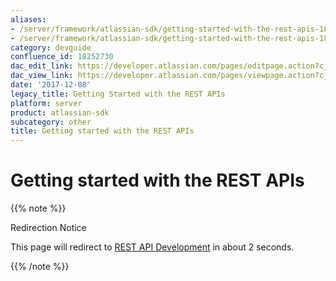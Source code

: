 ```yaml
---
aliases:
- /server/framework/atlassian-sdk/getting-started-with-the-rest-apis-18252730.html
- /server/framework/atlassian-sdk/getting-started-with-the-rest-apis-18252730.md
category: devguide
confluence_id: 18252730
dac_edit_link: https://developer.atlassian.com/pages/editpage.action?cjm=wozere&pageId=18252730
dac_view_link: https://developer.atlassian.com/pages/viewpage.action?cjm=wozere&pageId=18252730
date: '2017-12-08'
legacy_title: Getting Started with the REST APIs
platform: server
product: atlassian-sdk
subcategory: other
title: Getting started with the REST APIs
---
```

# Getting started with the REST APIs

{{% note %}}

Redirection Notice

This page will redirect to [REST API Development](/server/framework/atlassian-sdk/rest-api-development) in about 2 seconds.

{{% /note %}}
























































